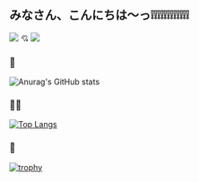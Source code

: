 ## みなさん、こんにちは〜っ❕❕❕❕❕❕❕❕❕❕❕❕

![](https://komarev.com/ghpvc/?username=akari317017) 💘 [![](https://qiita-badge.apiapi.app/s/gorigorigorilla/contributions.svg)](http://qiita.com/gorigorigorilla)

### 🥳
![Anurag's GitHub stats](https://github-readme-stats.vercel.app/api?username=akari317017&show_icons=true&count_private=true&locale=ja&bg_color=946243&title_color=ffccff&text_color=ffc6ff&icon_color=ffb2ff)

### 😵‍💫
[![Top Langs](https://github-readme-stats.vercel.app/api/top-langs/?username=akari317017&layout=compact&locale=ja&bg_color=000000&title_color=d8b2ff&text_color=d8b2ff)](https://github.com/akari317017/github-readme-stats)

### 🥺
[![trophy](https://github-profile-trophy.vercel.app/?username=akari317017)](https://github.com/akari317017/github-profile-trophy)
